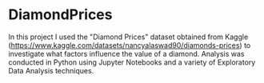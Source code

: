 # DiamondPrices

In this project I used the "Diamond Prices" dataset obtained from Kaggle (https://www.kaggle.com/datasets/nancyalaswad90/diamonds-prices) to investigate what factors influence the value of a diamond. Analysis was conducted in Python using Jupyter Notebooks and a variety of Exploratory Data Analysis techniques.
